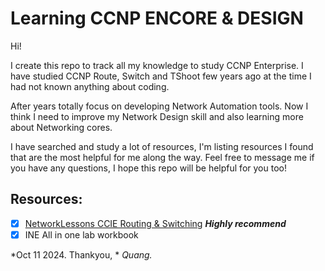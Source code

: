 # Learning CCNP ENCORE & DESIGN
Hi!

I create this repo to track all my knowledge to study CCNP Enterprise. I have studied CCNP Route, Switch and TShoot few years ago at the time I had not known anything about coding.

After years totally focus on developing Network Automation tools. Now I think I need to improve my Network Design skill and also learning more about Networking cores.

I have searched and study a lot of resources, I'm listing resources I found that are the most helpful for me along the way.
Feel free to message me if you have any questions, I hope this repo will be helpful for you too!

## Resources:
- [x] [NetworkLessons CCIE Routing & Switching](https://networklessons.com/cisco/ccie-routing-switching) ***Highly recommend***
- [x] INE All in one lab workbook

*Oct 11 2024. Thankyou, *
*Quang.*